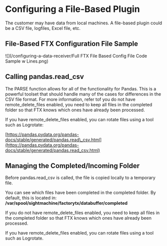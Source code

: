 # Configuring a File-Based Plugin

The customer may have data from local machines. A file-based plugin could be a CSV file, logfiles, Excel file, etc.

## File-Based FTX Configuration File Sample

![](/configuring-a-data-receiver/Full FTX File Based Config File Code Sample w Lines.png)

## Calling pandas.read\_csv

The PARSE function allows for all of the functionality for Pandas. This is a powerful toolset that should handle many of the cases for differences in the CSV file format. For more information, refer tof you do not have remote\_delete\_files enabled, you need to keep all files in the completed folder so that FTX knows which ones have already been processed.

If you have remote\_delete\_files enabled, you can rotate files using a tool such as Logrotate:

[https://pandas.pydata.org/pandas-docs/stable/generated/pandas.read\_csv.html](https://pandas.pydata.org/pandas-docs/stable/generated/pandas.read_csv.html)

## Managing the Completed/Incoming Folder

Before pandas.read\_csv is called, the file is copied locally to a temporary file.

You can see which files have been completed in the completed folder. By default, this is located in: **/var/spool/sightmachine/factorytx/databuffer/completed**

If you do not have remote\_delete\_files enabled, you need to keep all files in the completed folder so that FTX knows which ones have already been processed.

If you have remote\_delete\_files enabled, you can rotate files using a tool such as Logrotate.

